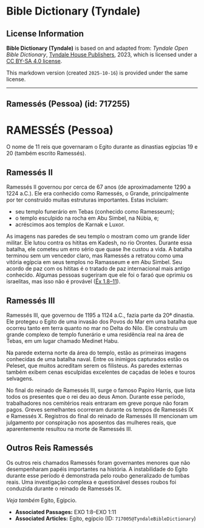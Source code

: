 # Bible Dictionary (Tyndale)

## License Information

**Bible Dictionary (Tyndale)** is based on and adapted from: _Tyndale Open Bible Dictionary_, [Tyndale House Publishers](https://tyndaleopenresources.com/), 2023, which is licensed under a [CC BY-SA 4.0 license](https://creativecommons.org/licenses/by-sa/4.0/legalcode.en).

This markdown version (created `2025-10-16`) is provided under the same license.



--------------------------------

## Ramessés (Pessoa) (id: 717255)

RAMESSÉS (Pessoa)
=================

O nome de 11 reis que governaram o Egito durante as dinastias egípcias 19 e 20 (também escrito Ramessés).

Ramessés II
-----------

Ramessés II governou por cerca de 67 anos (de aproximadamente 1290 a 1224 a.C.). Ele era conhecido como Ramessés, o Grande, principalmente por ter construído muitas estruturas importantes. Estas incluíam:

* seu templo funerário em Tebas (conhecido como Ramesseum);
* o templo esculpido na rocha em Abu Simbel, na Núbia, e;
* acréscimos aos templos de Karnak e Luxor.

As imagens nas paredes de seu templo o mostram como um grande líder militar. Ele lutou contra os hititas em Kadesh, no rio Orontes. Durante essa batalha, ele cometeu um erro sério que quase lhe custou a vida. A batalha terminou sem um vencedor claro, mas Ramessés a retratou como uma vitória egípcia em seus templos no Ramasseum e em Abu Simbel. Seu acordo de paz com os hititas é o tratado de paz internacional mais antigo conhecido. Algumas pessoas sugeriram que ele foi o faraó que oprimiu os israelitas, mas isso não é provável ([Êx 1\.8–11](https://ref.ly/Exod1:8-Exod1:11)).

Ramessés III
------------

Ramessés III, que governou de 1195 a 1124 a.C., fazia parte da 20ª dinastia. Ele protegeu o Egito de uma invasão dos Povos do Mar em uma batalha que ocorreu tanto em terra quanto no mar no Delta do Nilo. Ele construiu um grande complexo de templo funerário e uma residência real na área de Tebas, em um lugar chamado Medinet Habu.

Na parede externa norte da área do templo, estão as primeiras imagens conhecidas de uma batalha naval. Entre os inimigos capturados estão os Peleset, que muitos acreditam serem os filisteus. As paredes externas também exibem cenas esculpidas excelentes de caçadas de leões e touros selvagens.

No final do reinado de Ramessés III, surge o famoso Papiro Harris, que lista todos os presentes que o rei deu ao deus Amon. Durante esse período, trabalhadores nos cemitérios reais entraram em greve porque não foram pagos. Greves semelhantes ocorreram durante os tempos de Ramessés IX e Ramessés X. Registros do final do reinado de Ramessés III mencionam um julgamento por conspiração nos aposentos das mulheres reais, que aparentemente resultou na morte de Ramessés III.

Outros Reis Ramessés
--------------------

Os outros reis chamados Ramessés foram governantes menores que não desempenharam papéis importantes na história. A instabilidade do Egito durante esse período é demonstrada pelo roubo generalizado de tumbas reais. Uma investigação complexa e questionável desses roubos foi conduzida durante o reinado de Ramessés IX.

*Veja também* Egito, Egípcio.

* **Associated Passages:** EXO 1:8–EXO 1:11
* **Associated Articles:** Egito, egípcio (ID: `717005@TyndaleBibleDictionary`)

